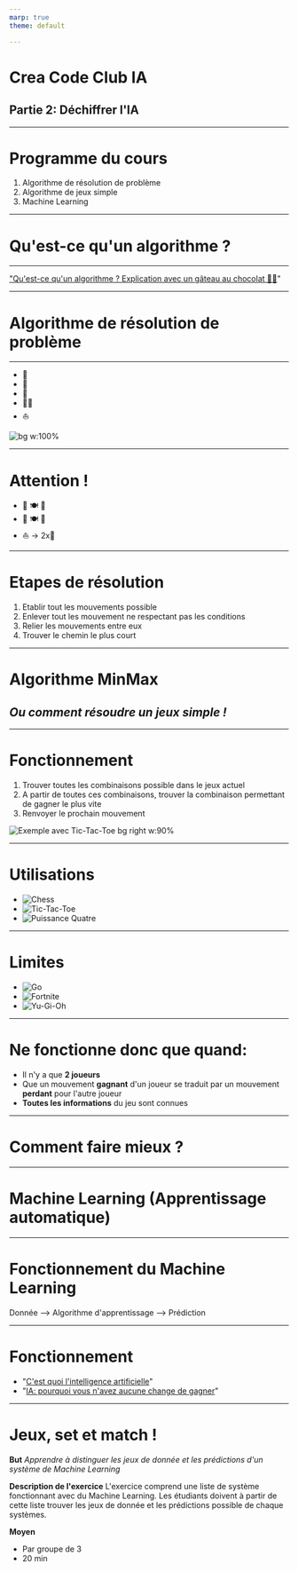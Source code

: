 ```yaml
---
marp: true
theme: default

---
```


<style>
    section.inverted {
        background-color: #3588d1;
        color: #ffffff;        
    }
    section.inverted h1 {color: #ffffff;}

    section.minmax-examples ul{        
        display:flex;
        width:100%;
        list-style:none;
        align-items:center;
        flex-wrap: wrap;
        justify-content: space-between;      
        padding:0;
    }
    
    section.riddle-one ul{        
        display:flex;
        width:100%;
        list-style:none;
        align-items:center;
        flex-wrap: wrap;
        justify-content: center;      
        font-size:12rem;
        padding:0;
    }

    section.riddle-two ul{        
        font-size:5rem;
    }
</style>

# Crea Code Club IA
## Partie 2: Déchiffrer l'IA

---

[//]: # (--------------- Introduction)

# Programme du cours
1. Algorithme de résolution de problème
2. Algorithme de jeux simple
3. Machine Learning

---

# Qu'est-ce qu'un algorithme ?

---

["Qu'est-ce qu'un algorithme ? Explication avec un gâteau au chocolat 🍫🍫](https://www.youtube.com/watch?v=iQpsPVVppZM)"

---

[//]: # (--------------- Algorithme de résolution de problème)

<!-- _class: inverted -->

# Algorithme de résolution de problème

---

<!-- _class: riddle-one -->

- 🌽
- 🐔
- 🦊
- 👨‍🌾
- ⛵

![bg w:100%](https://upload.wikimedia.org/wikipedia/commons/thumb/9/9e/The_River_Cam_from_the_Green_Dragon_Bridge.jpg/1280px-The_River_Cam_from_the_Green_Dragon_Bridge.jpg)

---

<!-- _class: riddle-two -->

# Attention !

- 🐔 🍽 🌽
- 🦊 🍽 🐔
- ⛵ -> 2x👥

---

# Etapes de résolution

1. Etablir tout les mouvements possible
2. Enlever tout les mouvement ne respectant pas les conditions
3. Relier les mouvements entre eux
4. Trouver le chemin le plus court

---

[//]: # (--------------- Algorithme de MinMax)

<!-- _class: inverted -->

# Algorithme MinMax
## *Ou comment résoudre un jeux simple !*

---

# Fonctionnement

1. Trouver toutes les combinaisons possible dans le jeux actuel
2. A partir de toutes ces combinaisons, trouver la combinaison permettant de gagner le plus vite
3. Renvoyer le prochain mouvement

![Exemple avec Tic-Tac-Toe bg right w:90%](https://course.elementsofai.com/static/2_3_game-tree-2.0259fe81.svg)

---

<!-- _class: minmax-examples -->

# Utilisations

- ![Chess](https://upload.wikimedia.org/wikipedia/commons/thumb/6/6f/ChessSet.jpg/250px-ChessSet.jpg)
- ![Tic-Tac-Toe](https://upload.wikimedia.org/wikipedia/commons/thumb/3/32/Tic_tac_toe.svg/200px-Tic_tac_toe.svg.png)
- ![Puissance Quatre](https://upload.wikimedia.org/wikipedia/en/thumb/7/79/Connect_4_Board_and_Box.jpg/220px-Connect_4_Board_and_Box.jpg)

---

<!-- _class: minmax-examples -->

# Limites

- ![Go](https://upload.wikimedia.org/wikipedia/commons/thumb/2/2a/FloorGoban.JPG/300px-FloorGoban.JPG)
- ![Fortnite](https://upload.wikimedia.org/wikipedia/commons/thumb/0/0e/FortniteLogo.svg/250px-FortniteLogo.svg.png)
- ![Yu-Gi-Oh](https://upload.wikimedia.org/wikipedia/fr/thumb/a/a5/Yu-Gi-Oh_Logo.JPG/220px-Yu-Gi-Oh_Logo.JPG)
---

# Ne fonctionne donc que quand:
- Il n'y a que **2 joueurs**
- Que un mouvement **gagnant** d'un joueur se traduit par un mouvement **perdant** pour l'autre joueur
- **Toutes les informations** du jeu sont connues

---

# Comment faire mieux ?

---

[//]: # (--------------- Machine Learning)

<!-- _class: inverted -->

# Machine Learning (Apprentissage automatique)

---

# Fonctionnement du Machine Learning

Donnée --> Algorithme d'apprentissage --> Prédiction

---

# Fonctionnement

- "[C'est quoi l'intelligence artificielle](https://www.youtube-nocookie.com/embed/ourd-ZeOl78)"
- "[IA: pourquoi vous n'avez aucune change de gagner](https://www.youtube-nocookie.com/embed/tI2zP4Zthc8)"

---

# Jeux, set et match !
**But**
*Apprendre à distinguer les jeux de donnée et les prédictions d'un système de Machine Learning*

**Description de l'exercice**
L'exercice comprend une liste de système fonctionnant avec du Machine Learning. Les étudiants doivent à partir de cette liste trouver les jeux de donnée et les prédictions possible de chaque systèmes.

**Moyen**
- Par groupe de 3
- 20 min